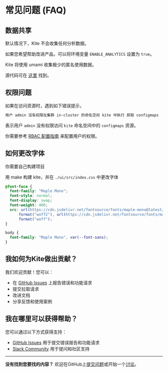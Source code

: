 # 常见问题 (FAQ)

## 数据共享

默认情况下，Kite 不会收集任何分析数据。

如果您希望帮助改进产品，可以将环境变量 `ENABLE_ANALYTICS` 设置为 `true`。

Kite 将使用 umami 收集极少的匿名使用数据。

源代码可在 [这里](https://github.com/zxh326/kite/blob/main/pkg/utils/utils.go#L10-L16) 找到。

## 权限问题

如果在访问资源时，遇到如下错误提示，

```txt
用户 admin 没有权限在集群 in-cluster 的命名空间 kite 中执行 获取 configmaps
```

表示用户 `admin` 没有权限访问 `kite` 命名空间中的 `configmaps` 资源。

你需要参考 [RBAC 配置指南](./config/rbac-config) 来配置用户的权限。

## 如何更改字体

你需要自己构建项目

用 make 构建 kite，并在 `./ui/src/index.css` 中更改字体

```css
@font-face {
  font-family: "Maple Mono";
  font-style: normal;
  font-display: swap;
  font-weight: 400;
  src: url(https://cdn.jsdelivr.net/fontsource/fonts/maple-mono@latest/latin-400-normal.woff2)
      format("woff2"), url(https://cdn.jsdelivr.net/fontsource/fonts/maple-mono@latest/latin-400-normal.woff)
      format("woff");
}

body {
  font-family: "Maple Mono", var(--font-sans);
}
```

## 我如何为Kite做出贡献？

我们欢迎贡献！您可以：

- 在 [GitHub Issues](https://github.com/zxh326/kite/issues) 上报告错误和功能请求
- 提交拉取请求
- 改进文档
- 分享反馈和使用案例

## 我在哪里可以获得帮助？

您可以通过以下方式获得支持：

- [GitHub Issues](https://github.com/zxh326/kite/issues) 用于提交错误报告和功能请求
- [Slack Community](https://join.slack.com/t/kite-dashboard/shared_invite/zt-3amy6f23n-~QZYoricIOAYtgLs_JagEw) 用于提问和社区支持

---

**没有找到您要找的内容？** 欢迎在GitHub上[提交问题](https://github.com/zxh326/kite/issues/new)或开始一个[讨论](https://github.com/zxh326/kite/discussions)。